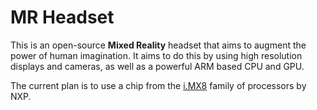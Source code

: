 # MR Headset

This is an open-source **Mixed Reality** headset that aims to augment the power of human imagination. It aims to do this by using high resolution displays and cameras, as well as a powerful ARM based CPU and GPU. 

The current plan is to use a chip from the [i.MX8](https://en.wikipedia.org/wiki/I.MX#i.MX_8) family of processors by NXP.